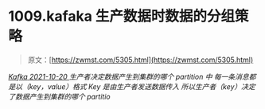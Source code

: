 <!--yml
category: 未分类
date: 0001-01-01 00:00:00
--->

# 1009.kafaka 生产数据时数据的分组策略

> 原文：[https://zwmst.com/5305.html](https://zwmst.com/5305.html)

   [ *Kafka* ](https://zwmst.com/kafka)*[ <time datetime="2021-10-21T01:17:39+08:00"> 2021-10-20 </time> ](https://zwmst.com/5305.html)  生产者决定数据产生到集群的哪个 partition 中 每一条消息都是以（key，value）格式 Key 是由生产者发送数据传入 所以生产者（key）决定了数据产生到集群的哪个 partitio*